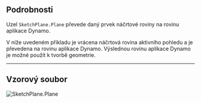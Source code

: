 ## Podrobnosti
Uzel `SketchPlane.Plane` převede daný prvek náčrtové roviny na rovinu aplikace Dynamo.

V níže uvedeném příkladu je vrácena náčrtová rovina aktivního pohledu a je převedena na rovinu aplikace Dynamo. Výslednou rovinu aplikace Dynamo je možné použít k tvorbě geometrie.
___
## Vzorový soubor

![SketchPlane.Plane](./Revit.Elements.SketchPlane.Plane_img.jpg)

